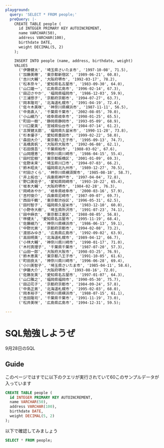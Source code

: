 ```yaml
---
playground:
  query: 'SELECT * FROM people;'
  preQuery: |-
    CREATE TABLE people (
      id INTEGER PRIMARY KEY AUTOINCREMENT,
      name VARCHAR(50),
      address VARCHAR(100),
      birthdate DATE,
      weight DECIMAL(5, 2)
    );

    INSERT INTO people (name, address, birthdate, weight)
    VALUES
      ('伊藤健太', '埼玉県さいたま市', '1997-10-08', 71.5),
      ('加藤美穂', '東京都新宿区', '1989-06-21', 60.8),
      ('吉川大輔', '大阪府堺市', '1992-03-17', 78.2),
      ('松本奈々', '愛知県名古屋市', '1983-09-30', 64.0),
      ('山口雄一', '広島県広島市', '1996-02-14', 67.3),
      ('田辺さやか', '福岡県福岡市', '1986-12-03', 59.9),
      ('三浦悠子', '京都府京都市', '1994-07-27', 63.7),
      ('岡本隆司', '北海道札幌市', '1991-04-19', 72.4),
      ('佐々木美咲', '神奈川県横浜市', '1987-11-11', 56.5),
      ('中島直人', '千葉県千葉市', '2002-08-05', 70.0),
      ('小山綾乃', '岐阜県岐阜市', '1998-01-25', 65.5),
      ('町田一樹', '静岡県静岡市', '1993-05-09', 68.9),
      ('川口夏美', '宮城県仙台市', '1984-07-14', 61.2),
      ('古賀健太郎', '福岡県久留米市', '1990-11-28', 73.8),
      ('杉本優子', '愛知県豊田市', '1999-02-22', 58.0),
      ('森田大介', '東京都八王子市', '1995-09-13', 74.7),
      ('高橋真帆', '大阪府大阪市', '1992-06-08', 62.1),
      ('石田慎吾', '千葉県柏市', '1988-03-02', 67.6),
      ('山岡理恵', '神奈川県川崎市', '1986-04-15', 55.4),
      ('田村宏樹', '東京都板橋区', '2001-01-09', 69.3),
      ('佐野未来', '埼玉県川口市', '1994-07-03', 66.2),
      ('鈴木昭夫', '福岡県北九州市', '1989-12-27', 70.5),
      ('村田さくら', '神奈川県横須賀市', '1985-08-18', 58.7),
      ('井上拓也', '兵庫県神戸市', '1997-04-04', 72.8),
      ('野口美佐子', '愛知県岡崎市', '1993-10-22', 65.4),
      ('坂本大輔', '大阪府堺市', '1984-02-28', 76.3),
      ('岡崎あやか', '岐阜県岐阜市', '2000-03-16', 57.9),
      ('吉村俊介', '兵庫県尼崎市', '1987-09-07', 69.7),
      ('西田千鶴', '東京都渋谷区', '1996-05-31', 62.5),
      ('田村智子', '福岡県久留米市', '1983-12-10', 60.0),
      ('小野寺大樹', '埼玉県所沢市', '1991-07-23', 74.1),
      ('田中麻衣', '東京都江東区', '1988-08-05', 56.8),
      ('林健太', '愛知県名古屋市', '1995-11-19', 68.4),
      ('佐藤綾乃', '神奈川県横浜市', '1986-06-13', 59.1),
      ('中野光男', '京都府京都市', '1994-02-08', 73.2),
      ('渡部みゆき', '広島県広島市', '1992-09-02', 63.9),
      ('高田明美', '北海道札幌市', '1989-04-12', 66.7),
      ('小林大輔', '神奈川県川崎市', '1990-01-17', 71.0),
      ('木村真理子', '千葉県千葉市', '1987-07-20', 57.3),
      ('山田一郎', '大阪府大阪市', '1998-03-25', 76.9),
      ('鈴木恵美', '東京都八王子市', '1991-10-05', 61.6),
      ('町田良太', '神奈川県川崎市', '1996-06-28', 69.4),
      ('小川美智子', '埼玉県さいたま市', '1985-04-11', 58.6),
      ('伊藤大介', '大阪府堺市', '1993-08-16', 72.0),
      ('佐藤友美', '愛知県名古屋市', '1997-01-07', 64.3),
      ('山口雅之', '福岡県福岡市', '1990-05-30', 75.7),
      ('田辺花子', '京都府京都市', '1984-09-24', 57.8),
      ('中島正男', '北海道札幌市', '1995-02-03', 68.0),
      ('岡本裕子', '神奈川県横浜市', '1988-07-15', 61.1),
      ('吉田隆司', '千葉県千葉市', '1991-11-19', 73.0),
      ('松井美咲', '広島県広島市', '1994-12-31', 59.5);

---
```

# SQL勉強しようぜ
9月28日のSQL


## Guide
このページではすでに以下のクエリが実行されていて60このサンプルデータが入っています
```SQL
CREATE TABLE people (
  id INTEGER PRIMARY KEY AUTOINCREMENT,
  name VARCHAR(50),
  address VARCHAR(100),
  birthdate DATE,
  weight DECIMAL(5, 2)
);
```
以下で確認してみましょう
```SQL
SELECT * FROM people;
```